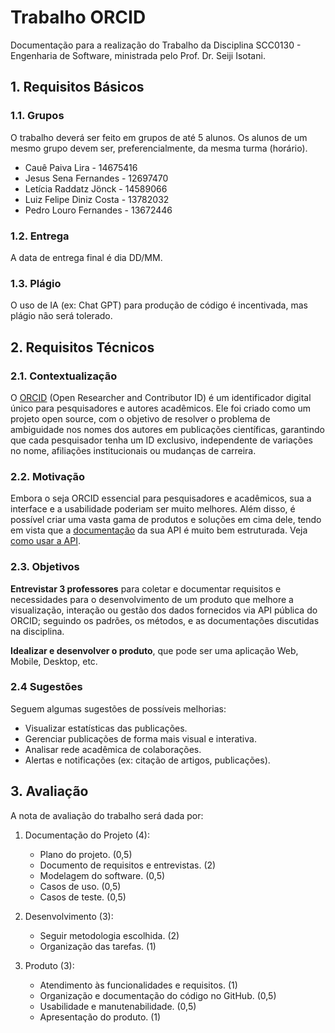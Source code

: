 # Trabalho ORCID

Documentação para a realização do Trabalho da Disciplina SCC0130 - Engenharia de Software, ministrada pelo Prof. Dr. Seiji Isotani.

## 1. Requisitos Básicos

### 1.1. Grupos

O trabalho deverá ser feito em grupos de até 5 alunos. Os alunos de um mesmo grupo devem ser, preferencialmente, da mesma turma (horário).
- Cauê Paiva Lira - 14675416
- Jesus Sena Fernandes - 12697470
- Letícia Raddatz Jönck - 14589066
- Luiz Felipe Diniz Costa - 13782032
- Pedro Louro Fernandes - 13672446

### 1.2. Entrega

A data de entrega final é dia DD/MM.

### 1.3. Plágio

O uso de IA (ex: Chat GPT) para produção de código é incentivada, mas plágio não será tolerado.

## 2. Requisitos Técnicos

### 2.1. Contextualização

O [ORCID](https://orcid.org) (Open Researcher and Contributor ID) é um identificador digital único para pesquisadores e autores acadêmicos. Ele foi criado como um projeto open source, com o objetivo de resolver o problema de ambiguidade nos nomes dos autores em publicações científicas, garantindo que cada pesquisador tenha um ID exclusivo, independente de variações no nome, afiliações institucionais ou mudanças de carreira.

### 2.2. Motivação

Embora o seja ORCID essencial para pesquisadores e acadêmicos, sua a interface e a usabilidade poderiam ser muito melhores. Além disso, é possível criar uma vasta gama de produtos e soluções em cima dele, tendo em vista que a [documentação](https://github.com/ORCID/ORCID-Source) da sua API é muito bem estruturada. Veja [como usar a API](/API.md).

### 2.3. Objetivos

**Entrevistar 3 professores** para coletar e documentar requisitos e necessidades para o desenvolvimento de um produto que melhore a visualização, interação ou gestão dos dados fornecidos via API pública do ORCID; seguindo os padrões, os métodos, e as documentações discutidas na disciplina. 

**Idealizar e desenvolver o produto**, que pode ser uma aplicação Web, Mobile, Desktop, etc.

### 2.4 Sugestões

Seguem algumas sugestões de possíveis melhorias:

- Visualizar estatísticas das publicações.
- Gerenciar publicações de forma mais visual e interativa.
- Analisar rede acadêmica de colaborações.
- Alertas e notificações (ex: citação de artigos, publicações).

## 3. Avaliação

A nota de avaliação do trabalho será dada por:

1. Documentação do Projeto (4):
    - Plano do projeto. (0,5)
    - Documento de requisitos e entrevistas. (2)
    - Modelagem do software. (0,5)
    - Casos de uso. (0,5)
    - Casos de teste. (0,5)

2. Desenvolvimento (3):
    - Seguir metodologia escolhida. (2)
    - Organização das tarefas. (1)

3. Produto (3):
    - Atendimento às funcionalidades e requisitos. (1)
    - Organização e documentação do código no GitHub. (0,5)
    - Usabilidade e manutenabilidade. (0,5)
    - Apresentação do produto. (1)
